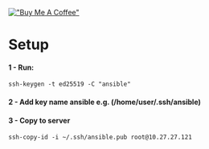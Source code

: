 [!["Buy Me A Coffee"](https://www.buymeacoffee.com/assets/img/custom_images/orange_img.png)](https://buymeacoffee.com/detperalta)

# Setup

#### 1 - Run:
```
ssh-keygen -t ed25519 -C "ansible"
```
#### 2 - Add key name ansible e.g. (/home/user/.ssh/ansible)

#### 3 - Copy to server
```
ssh-copy-id -i ~/.ssh/ansible.pub root@10.27.27.121
```